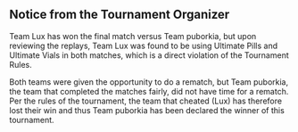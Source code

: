 ## Notice from the Tournament Organizer

Team Lux has won the final match versus Team puborkia, but upon reviewing the replays, Team Lux was found to be using Ultimate Pills and Ultimate Vials in both matches, which is a direct violation of the Tournament Rules.

Both teams were given the opportunity to do a rematch, but Team puborkia, the team that completed the matches fairly, did not have time for a rematch. Per the rules of the tournament, the team that cheated (Lux) has therefore lost their win and thus Team puborkia has been declared the winner of this tournament.